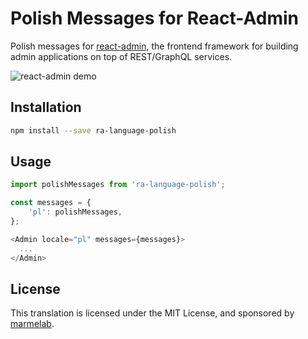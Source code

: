 # Polish Messages for React-Admin

Polish messages for [react-admin](https://github.com/marmelab/react-admin), the frontend framework for building admin applications on top of REST/GraphQL services.

![react-admin demo](http://static.marmelab.com/react-admin.gif)

## Installation

```sh
npm install --save ra-language-polish
```

## Usage

```js
import polishMessages from 'ra-language-polish';

const messages = {
    'pl': polishMessages,
};

<Admin locale="pl" messages={messages}>
  ...
</Admin>
```

## License

This translation is licensed under the MIT License, and sponsored by [marmelab](http://marmelab.com).